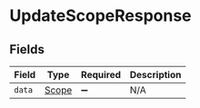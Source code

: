 # UpdateScopeResponse


## Fields

| Field                                 | Type                                  | Required                              | Description                           |
| ------------------------------------- | ------------------------------------- | ------------------------------------- | ------------------------------------- |
| `data`                                | [Scope](../../models/shared/scope.md) | :heavy_minus_sign:                    | N/A                                   |